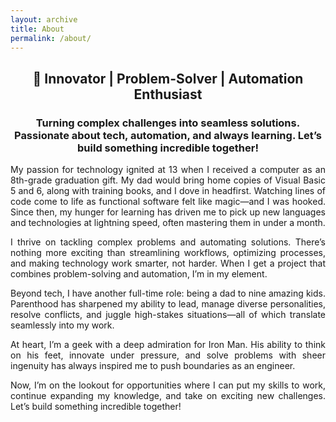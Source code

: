 ```yaml
---
layout: archive
title: About
permalink: /about/
---
```

<h2 style='text-align: center;'>
🚀 Innovator | Problem-Solver | Automation Enthusiast
</h2>

<h3 style='text-align: center;'>
Turning complex challenges into seamless solutions. Passionate about tech, automation, and always learning. Let’s build something incredible together!
</h3>

<p style='text-align: justify;'>
My passion for technology ignited at 13 when I received a computer as an 8th-grade graduation gift. My dad would bring home copies of Visual Basic 5 and 6, along with training books, and I dove in headfirst. Watching lines of code come to life as functional software felt like magic—and I was hooked. Since then, my hunger for learning has driven me to pick up new languages and technologies at lightning speed, often mastering them in under a month.
</p>

<p style='text-align: justify;'>
I thrive on tackling complex problems and automating solutions. There’s nothing more exciting than streamlining workflows, optimizing processes, and making technology work smarter, not harder. When I get a project that combines problem-solving and automation, I’m in my element.
</p>

<p style='text-align: justify;'>
Beyond tech, I have another full-time role: being a dad to nine amazing kids. Parenthood has sharpened my ability to lead, manage diverse personalities, resolve conflicts, and juggle high-stakes situations—all of which translate seamlessly into my work.
</p>

<p style='text-align: justify;'>
At heart, I’m a geek with a deep admiration for Iron Man. His ability to think on his feet, innovate under pressure, and solve problems with sheer ingenuity has always inspired me to push boundaries as an engineer.
</p>

<p style='text-align: justify;'>
Now, I’m on the lookout for opportunities where I can put my skills to work, continue expanding my knowledge, and take on exciting new challenges. Let’s build something incredible together!
</p>